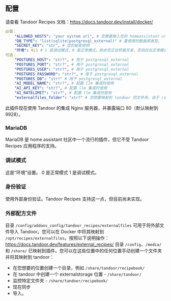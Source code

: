 ## 配置

请查看 Tandoor Recipes 文档：https://docs.tandoor.dev/install/docker/

```yaml
必需：
    "ALLOWED_HOSTS": "your system url", # 您需要输入您的 homeassistant url（逗号分隔，无空格）以允许 ingress 正常工作
    "DB_TYPE": "list(sqlite|postgresql_external)" # 要使用的数据库类型。
    "SECRET_KEY": "str", # 您的秘密密钥
    "环境": 0|1 # 1 是调试模式，0 是正常模式。除非您正在积极开发，否则应在正常模式下运行。
可选：
    "POSTGRES_HOST": "str?", # 用于 postgresql_external
    "POSTGRES_PORT": "str?", # 用于 postgresql_external
    "POSTGRES_USER": "str?", # 用于 postgresql_external
    "POSTGRES_PASSWORD": "str?", # 用于 postgresql_external
    "POSTGRES_DB": "str?" # 用于 postgresql_external
    "AI_MODEL_NAME": "str?", # 配置 llm 集成时使用
    "AI_API_KEY": "str?", # 配置 llm 集成时使用
    "AI_RATELIMIT": "str?", # 配置 llm 集成时使用
    "externalfiles_folder": "str?" # 您想要映射到 tandoor 的文件夹。由于 /share/ 和 /media/ 已经映射，因此不需要这个文件夹。如果它不存在，则会创建该文件夹。
```
此插件现在使用 Tandoor 的集成 Nginx 服务器，并暴露端口 80（默认映射到 9928）。

### MariaDB
MariaDB 是 home assistant 社区中一个流行的插件，但它不受 Tandoor Recipes 应用程序的支持。

### 调试模式
这是“环境”设置。
0 是正常模式
1 是调试模式。

### 身份验证
使用外部身份验证。Tandoor Recipes 支持这一点，但目前尚未实现。

### 外部配方文件

目录 `/config/addons_config/tandoor_recipes/externalfiles` 可用于将外部文件导入 Tandoor。您可以在 Docker 中将其映射到 `/opt/recipes/externalfiles`。按照以下说明操作：https://docs.tandoor.dev/features/external_recipes/
目录 `/config`、`/media/` 和 `/share/` 已映射到插件。您可以在这些位置中的任何位置手动创建一个文件夹并将其映射到 tandoor：
- 在您想要的位置创建一个目录，例如 `/share/tandoor/recipebook/`
- 在 tandoor 中创建一个 externalstorage 位置 - `/share/tandoor/`
- 监控特定文件夹 - `/share/tandoor/recipebook/`
- 现在同步
- 导入。